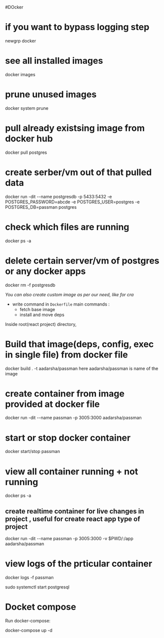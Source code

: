 
#DOcker

# if you want to bypass logging step

newgrp docker

# see all installed images

docker images

# prune unused images

docker system prune

# pull already existsing image from docker hub

docker pull postgres

# create serber/vm out of that pulled data

docker run -dit --name postgresdb -p 5433:5432 -e POSTGRES_PASSWORD=abcde -e POSTGRES_USER=postgres -e POSTGRES_DB=passman postgres

# check which files are running

docker ps -a

# delete certain server/vm of postgres or any docker apps

docker rm -f postgresdb

_You can also create custom image as per our need, like for cra_

- write command in `Dockerfile`
  main commands :
  - fetch base image
  - install and move deps

Inside root(react project) directory,

# Build that image(deps, config, exec in single file) from docker file

docker build . -t aadarsha/passman
here aadarsha/passman is name of the image

# create container from image provided at docker file

docker run -dit --name passman -p 3005:3000 aadarsha/passman

# start or stop docker container

docker start/stop passman

# view all container running + not running

docker ps -a

## create realtime container for live changes in project , useful for create react app type of project

docker run -dit --name passman -p 3005:3000 -v $PWD/:/app aadarsha/passman

# view logs of the prticular container

docker logs -f passman

sudo systemctl start postgresql


# Docket compose

Run docker-compose:

docker-compose up -d